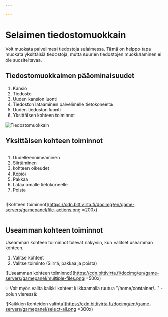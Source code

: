 ```yaml
---

---
```

# Selaimen tiedostomuokkain
Voit muokata palvelimesi tiedostoja selaimessa. Tämä on helppo tapa muokata yksittäisiä tiedostoja, mutta suurien tiedostojen muokkaaminen ei ole suositeltavaa.

## Tiedostomuokkaimen pääominaisuudet

1. Kansio
2. Tiedosto
3. Uuden kansion luonti
4. Tiedoston lataaminen palvelimelle tietokoneelta
5. Uuden tiedoston luonti
6. Yksittäisen kohteen toiminnot

![Tiedostomuokkain](https://cdn.bittivirta.fi/docimg/en/game-servers/gamepanel/file-manager.png)

## Yksittäisen kohteen toiminnot

<div style="display:flex;align-items:center;flex-wrap:wrap;">
<div style="margin-right:4rem;">

1. Uudelleennimeäminen
2. Siirtäminen
3. kohteen oikeudet
4. Kopioi
5. Pakkaa
6. Lataa omalle tietokoneelle
7. Poista

</div>

![Kohteen toiminnot](https://cdn.bittivirta.fi/docimg/en/game-servers/gamepanel/file-actions.png =200x)

</div>

## Useamman kohteen toiminnot

Useamman kohteen toiminnot tulevat näkyviin, kun valitset useamman kohteen.

1. Valitse kohteet
2. Valitse toiminto (Siirrä, pakkaa ja poista)

![Useamman kohteen toiminnot](https://cdn.bittivirta.fi/docimg/en/game-servers/gamepanel/multiple-files.png =500x)

:bulb: Voit myös valita kaikki kohteet klikkaamalla ruutua "/home/container/..." -polun vieressä:

![Kaikkien kohteiden valinta](https://cdn.bittivirta.fi/docimg/en/game-servers/gamepanel/select-all.png =300x)